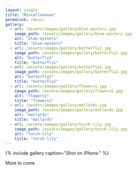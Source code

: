 ```yaml
---
layout: single
title: "Miscellaneous"
permalink: /misc/
gallery:
  - url: /assets/images/gallery/blue-oysters.jpg
    image_path: /assets/images/gallery/blue-oysters.jpg
    alt: "blue-oysters"
    title: "blue-oysters"
  - url: /assets/images/gallery/butterfly1.jpg
    image_path: /assets/images/gallery/butterfly1.jpg
    alt: "butterfly1"
    title: "butterfly1"
  - url: /assets/images/gallery/butterfly2.jpg
    image_path: /assets/images/gallery/butterfly2.jpg
    alt: "butterfly2"
    title: "butterfly2"
  - url: /assets/images/gallery/flowers1.jpg
    image_path: /assets/images/gallery/flowers1.jpg
    alt: "flowers1"
    title: "flowers1"
  - url: /assets/images/gallery/mallards.jpg
    image_path: /assets/images/gallery/mallards.jpg
    alt: "mallards"
    title: "mallards"
  - url: /assets/images/gallery/torch-lily.jpg
    image_path: /assets/images/gallery/torch-lily.jpg
    alt: "torch-lily"
    title: "torch-lily"
---
```


{% include gallery caption="*Shot on iPhone*." %}


More to come